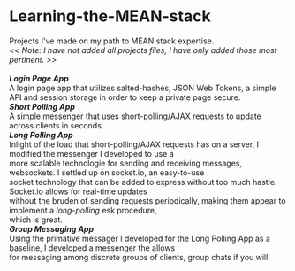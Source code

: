 # Learning-the-MEAN-stack
Projects I've made on my path to MEAN stack expertise. <br/> 
*<< Note: I have not added all projects files, I have only added those most pertinent. >>* <br/> <br/>
***Login Page App*** <br/>
A login page app that utilizes salted-hashes, JSON Web Tokens, a simple API and session storage in order to keep a private page secure. <br/>
***Short Polling App*** <br/>
A simple messenger that uses short-polling/AJAX requests to update across clients in seconds. <br/>
***Long Polling App*** <br/>
Inlight of the load that short-polling/AJAX requests has on a server, I modified the messenger I developed to use a <br/>
more scalable technologie for sending and receiving messages, websockets. I settled up on socket.io, an easy-to-use <br/>
socket technology that can be added to express without too much hastle. Socket.io allows for real-time updates <br/>
without the bruden of sending requests periodically, making them appear to implement a *long-polling* esk procedure, <br/>
which is great. <br/>
***Group Messaging App*** <br/>
Using the primative messager I developed for the Long Polling App as a baseline, I developed a messenger the allows <br/>
for messaging among discrete groups of clients, group chats if you will.
